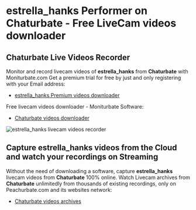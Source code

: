 # estrella_hanks Performer on Chaturbate - Free LiveCam videos downloader

## Chaturbate Live Videos Recorder

Monitor and record livecam videos of **estrella_hanks** from **Chaturbate** with Moniturbate.com
Get a premium trial for free by just and only registering with your Email address:
* [estrella_hanks Premium videos downloader](https://moniturbate.com/request-demo-licence-key.html)

Free livecam videos downloader - Moniturbate Software:
* [Chaturbate videos downloader](https://moniturbate.com/moniturbate-download-software.html)

![estrella_hanks livecam videos recorder](https://peachurnet.com/templates/moniturbate-software.png)


## Capture estrella_hanks videos from the Cloud and watch your recordings on Streaming

Without the need of downloading a software, capture **estrella_hanks** livecam videos from **Chaturbate** 100% online.
Watch Livecam archives from **Chaturbate** unlimitedly from thousands of existing recordings, only on Peachurbate.com and its websites network:
* [Chaturbate videos archives](https://peachurnet.com/)